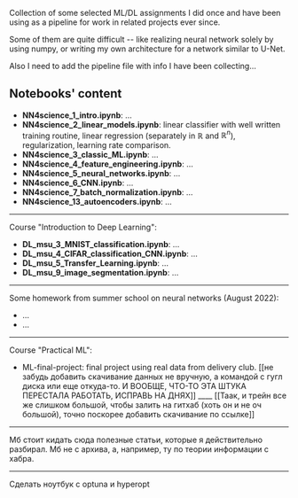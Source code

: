 Collection of some selected ML/DL assignments I did once and have been using as a pipeline for work in related projects ever since.

Some of them are quite difficult -- like realizing neural network solely by using numpy, or writing my own architecture for a network similar to U-Net.

Also I need to add the pipeline file with info I have been collecting...

## Notebooks' content
- **NN4science_1_intro.ipynb**: $\dots$
- **NN4science_2_linear_models.ipynb**: linear classifier with well written training routine, linear regression (separately in $\mathbb{R}$ and $\mathbb{R}^n$), regularization, learning rate comparison.
- **NN4science_3_classic_ML.ipynb**: $\dots$ 
- **NN4science_4_feature_engineering.ipynb**: $\dots$
- **NN4science_5_neural_networks.ipynb**: $\dots$
- **NN4science_6_CNN.ipynb**: $\ldots$
- **NN4science_7_batch_normalization.ipynb**: $\ldots$
- **NN4science_13_autoencoders.ipynb**: $\ldots$
_______________________________________________
Course "Introduction to Deep Learning":
- **DL_msu_3_MNIST_classification.ipynb**: $\ldots$
- **DL_msu_4_CIFAR_classification_CNN.ipynb**: $\ldots$
- **DL_msu_5_Transfer_Learning.ipynb**: $\ldots$
- **DL_msu_9_image_segmentation.ipynb**: $\ldots$
_______________________________________________
Some homework from summer school on neural networks (August 2022):
- $\ldots$
- $\ldots$
_______________________________________________
Course "Practical ML":
- ML-final-project: final project using real data from delivery club. [[не забудь добавить скачивание данных не вручную, а командой с гугл диска или еще откуда-то. И ВООБЩЕ, ЧТО-ТО ЭТА ШТУКА ПЕРЕСТАЛА РАБОТАТЬ, ИСПРАВЬ НА ДНЯХ]] ____ [[Таак, и трейн все же слишком большой, чтобы залить на гитхаб (хоть он и не оч большой), точно поскорее добавить скачивание по ссылке]]
_________________________________________________
Мб стоит кидать сюда полезные статьи, которые я действительно разбирал. Мб не с архива, а, например, ту по теории информации с хабра.
_________________________________________________
Сделать ноутбук с optuna и hyperopt
